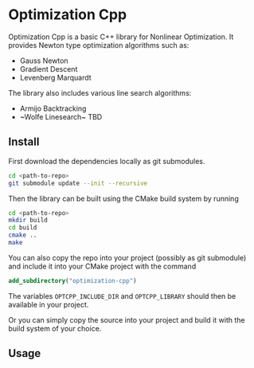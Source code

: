 # Optimization Cpp

Optimization Cpp is a basic C++ library for Nonlinear Optimization. It provides Newton type optimization algorithms such as:

* Gauss Newton
* Gradient Descent
* Levenberg Marquardt

The library also includes various line search algorithms:

* Armijo Backtracking
* ~Wolfe Linesearch~ TBD

## Install

First download the dependencies locally as git submodules.

```bash
cd <path-to-repo>
git submodule update --init --recursive
```

Then the library can be built using the CMake build system by running

```bash
cd <path-to-repo>
mkdir build
cd build
cmake ..
make
```

You can also copy the repo into your project (possibly as git submodule) and include it into your CMake project with the command

```CMake
add_subdirectory("optimization-cpp")
```

The variables ```OPTCPP_INCLUDE_DIR``` and ```OPTCPP_LIBRARY``` should then be available in your project.

Or you can simply copy the source into your project and build it with the build system of your choice.

## Usage
